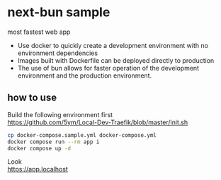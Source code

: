 # next-bun sample

most fastest web app

- Use docker to quickly create a development environment with no environment dependencies
- Images built with Dockerfile can be deployed directly to production
- The use of bun allows for faster operation of the development environment and the production environment.

## how to use

Build the following environment first  
<https://github.com/5ym/Local-Dev-Traefik/blob/master/init.sh>

```sh
cp docker-compose.sample.yml docker-compose.yml
docker compose run --rm app i
docker compose up -d
```

Look  
<https://app.localhost>
